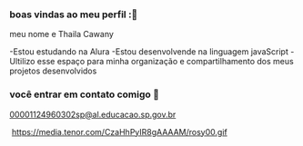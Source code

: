 ### boas vindas ao meu perfil :💙

meu nome e Thaila Cawany

-Estou estudando na Alura
-Estou desenvolvende na linguagem javaScript
-Ultilizo esse espaço para minha organização e compartilhamento dos meus projetos desenvolvidos

### você entrar em contato comigo 📧

00001124960302sp@al.educacao.sp.gov.br


![]()
https://media.tenor.com/CzaHhPyIR8gAAAAM/rosy00.gif
